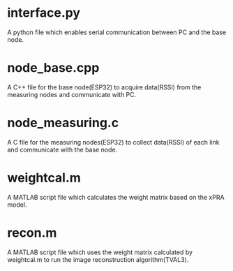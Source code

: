 # interface.py
A python file which enables serial communication between PC and the base node.
# node_base.cpp
A C++ file for the base node(ESP32) to acquire data(RSSI) from the measuring nodes and communicate with PC.
# node_measuring.c
A C file for the measuring nodes(ESP32) to collect data(RSSI) of each link and communicate with the base node.
# weightcal.m
A MATLAB script file which calculates the weight matrix based on the xPRA model.
# recon.m
A MATLAB script file which uses the weight matrix calculated by weightcal.m to run the image reconstruction algorithm(TVAL3).
